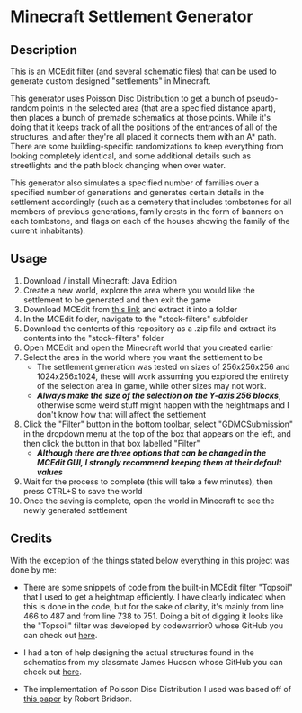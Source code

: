 # Minecraft Settlement Generator

## Description
This is an MCEdit filter (and several schematic files) that can be used to generate custom designed "settlements" in Minecraft. 

This generator uses Poisson Disc Distribution to get a bunch of pseudo-random points in the selected area (that are a specified distance apart), then places a bunch of premade schematics at those points. While it's doing that it keeps track of all the positions of the entrances of all of the structures, and after they're all placed it connects them with an A* path. There are some building-specific randomizations to keep everything from looking completely identical, and some additional details such as streetlights and the path block changing when over water.

This generator also simulates a specified number of families over a specified number of generations and generates certain details in the settlement accordingly (such as a cemetery that includes tombstones for all members of previous generations, family crests in the form of banners on each tombstone, and flags on each of the houses showing the family of the current inhabitants).

## Usage
1. Download / install Minecraft: Java Edition 
2. Create a new world, explore the area where you would like the settlement to be generated and then exit the game
3. Download MCEdit from [this link](https://github.com/Podshot/MCEdit-Unified-Preview/releases/tag/MCEdit-Unified-1.6.0.53-testing) and extract it into a folder
4. In the MCEdit folder, navigate to the "stock-filters" subfolder
5. Download the contents of this repository as a .zip file and extract its contents into the "stock-filters" folder
6. Open MCEdit and open the Minecraft world that you created earlier
7. Select the area in the world where you want the settlement to be
    - The settlement generation was tested on sizes of 256x256x256 and 1024x256x1024, these will work assuming you explored the entirety of the selection area in game, while other sizes may not work.
    - ***Always make the size of the selection on the Y-axis 256 blocks***, otherwise some weird stuff might happen with the heightmaps and I don't know how that will affect the settlement
8. Click the "Filter" button in the bottom toolbar, select "GDMCSubmission" in the dropdown menu at the top of the box that appears on the left, and then click the button in that box labelled "Filter"
    - ***Although there are three options that can be changed in the MCEdit GUI, I strongly recommend keeping them at their default values***
9. Wait for the process to complete (this will take a few minutes), then press CTRL+S to save the world
10. Once the saving is complete, open the world in Minecraft to see the newly generated settlement

## Credits
With the exception of the things stated below everything in this project was done by me:

- There are some snippets of code from the built-in MCEdit filter "Topsoil" that I used to get a heightmap efficiently. I have clearly indicated when this is done in the code, but for the sake of clarity, it's mainly from line 466 to 487 and from line 738 to 751. Doing a bit of digging it looks like the "Topsoil" filter was developed by codewarrior0 whose GitHub you can check out [here](https://github.com/codewarrior0).

- I had a ton of help designing the actual structures found in the schematics from my classmate James Hudson whose GitHub you can check out [here](https://github.com/jhudson1998).

- The implementation of Poisson Disc Distribution I used was based off of [this paper](https://www.cs.ubc.ca/~rbridson/docs/bridson-siggraph07-poissondisk.pdf) by Robert Bridson.
